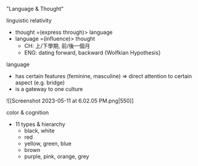 
"Language & Thought"

linguistic relativity
- thought =(express through)> language
- language =(influence)> thought
	- CH:  上/下學期, 前/後一個月
	- ENG: dating forward, backward
	  {Wolfkian Hypothesis}

language
- has certain features (feminine, masculine)
  => direct attention to certain aspect (e.g. bridge)
- is a gateway to one culture

![[Screenshot 2023-05-11 at 6.02.05 PM.png|550]]

color & cognition
- 11 types & hierarchy
	- black, white
	- red
	- yellow, green, blue
	- brown
	- purple, pink, orange, grey